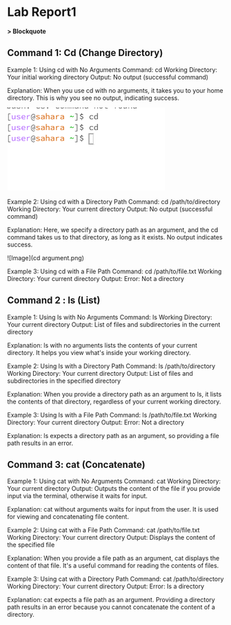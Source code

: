 # Lab Report1
**> Blockquote**
## Command 1: Cd (Change Directory)

Example 1: Using cd with No Arguments
Command: cd
Working Directory: Your initial working directory
Output: No output (successful command)

Explanation: When you use cd with no arguments, it takes you to your home directory. This is why you see no output, indicating success.

![Image](cd.png)

Example 2: Using cd with a Directory Path
Command: cd /path/to/directory
Working Directory: Your current directory
Output: No output (successful command)

Explanation: Here, we specify a directory path as an argument, and the cd command takes us to that directory, as long as it exists. No output indicates success.

![Image](cd argument.png)

Example 3: Using cd with a File Path
Command: cd /path/to/file.txt
Working Directory: Your current directory
Output: Error: Not a directory

## Command 2 : ls (List)
Example 1: Using ls with No Arguments
Command: ls
Working Directory: Your current directory
Output: List of files and subdirectories in the current directory

Explanation: ls with no arguments lists the contents of your current directory. It helps you view what's inside your working directory.

Example 2: Using ls with a Directory Path
Command: ls /path/to/directory
Working Directory: Your current directory
Output: List of files and subdirectories in the specified directory

Explanation: When you provide a directory path as an argument to ls, it lists the contents of that directory, regardless of your current working directory.

Example 3: Using ls with a File Path
Command: ls /path/to/file.txt
Working Directory: Your current directory
Output: Error: Not a directory

Explanation: ls expects a directory path as an argument, so providing a file path results in an error.

## Command 3: cat (Concatenate)
Example 1: Using cat with No Arguments
Command: cat
Working Directory: Your current directory
Output: Outputs the content of the file if you provide input via the terminal, otherwise it waits for input.

Explanation: cat without arguments waits for input from the user. It is used for viewing and concatenating file content.

Example 2: Using cat with a File Path
Command: cat /path/to/file.txt
Working Directory: Your current directory
Output: Displays the content of the specified file

Explanation: When you provide a file path as an argument, cat displays the content of that file. It's a useful command for reading the contents of files.

Example 3: Using cat with a Directory Path
Command: cat /path/to/directory
Working Directory: Your current directory
Output: Error: Is a directory

Explanation: cat expects a file path as an argument. Providing a directory path results in an error because you cannot concatenate the content of a directory.
